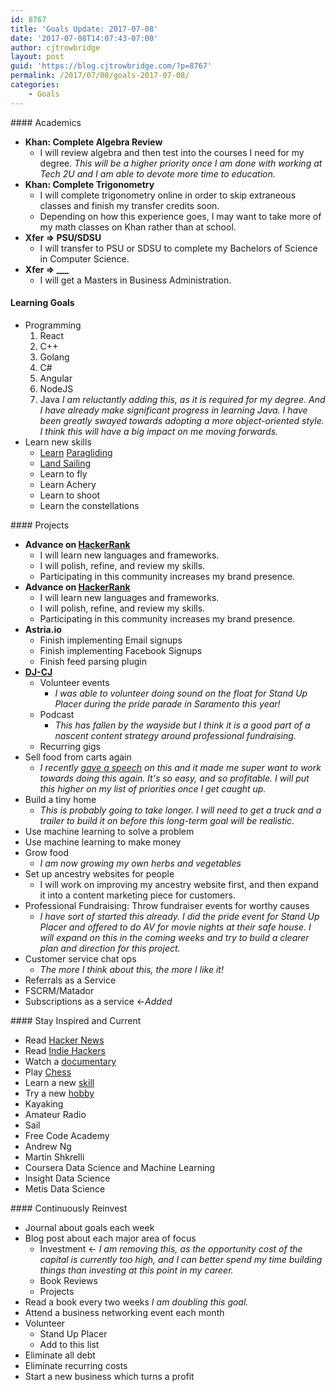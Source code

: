 ```yaml
---
id: 8767
title: 'Goals Update: 2017-07-08'
date: '2017-07-08T14:07:43-07:00'
author: cjtrowbridge
layout: post
guid: 'https://blog.cjtrowbridge.com/?p=8767'
permalink: /2017/07/08/goals-2017-07-08/
categories:
    - Goals
---
```


<div class="col-xs-12 col-md-3">#### Academics

- **Khan: Complete Algebra Review**
    - I will review algebra and then test into the courses I need for my degree. *This will be a higher priority once I am done with working at Tech 2U and I am able to devote more time to education.*
- **Khan: Complete Trigonometry**
    - I will complete trigonometry online in order to skip extraneous classes and finish my transfer credits soon.
    - Depending on how this experience goes, I may want to take more of my math classes on Khan rather than at school.
- **Xfer =&gt; PSU/SDSU**
    - I will transfer to PSU or SDSU to complete my Bachelors of Science in Computer Science.
- **Xfer =&gt; \_\_\_**
    - I will get a Masters in Business Administration.

#### Learning Goals

- Programming 
    1. React
    2. C++
    3. Golang
    4. C#
    5. Angular
    6. NodeJS
    7. Java *I am reluctantly adding this, as it is required for my degree. And I have already make significant progress in learning Java. I have been greatly swayed towards adopting a more object-oriented style. I think this will have a big impact on me moving forwards.*
- Learn new skills 
    - [Learn](http://airaddict.com/) [Paragliding](https://en.wikipedia.org/wiki/Paragliding)
    - [Land Sailing](http://www.seabreeze.com.au/forums/Land-Yacht-Sailing/Construction/Lake-Lefroy-Mini-landyacht-register/?page=1)
    - Learn to fly
    - Learn Achery
    - Learn to shoot
    - Learn the constellations

</div><div class="col-xs-12 col-md-3">#### Projects

- **Advance on [HackerRank](https://www.hackerrank.com/domains)**
    - I will learn new languages and frameworks.
    - I will polish, refine, and review my skills.
    - Participating in this community increases my brand presence.
- **Advance on [HackerRank](https://www.hackerrank.com/domains)**
    - I will learn new languages and frameworks.
    - I will polish, refine, and review my skills.
    - Participating in this community increases my brand presence.
- **Astria.io**
    - Finish implementing Email signups
    - Finish implementing Facebook Signups
    - Finish feed parsing plugin
- [**DJ-CJ**](https://dj-cj.com/)
    - Volunteer events 
        - *I was able to volunteer doing sound on the float for Stand Up Placer during the pride parade in Saramento this year!*
    - Podcast 
        - *This has fallen by the wayside but I think it is a good part of a nascent content strategy around professional fundraising.*
    - Recurring gigs
- Sell food from carts again 
    - *I recently [gave a speech](https://blog.cjtrowbridge.com/2017/06/28/my-speech-on-how-and-why-to-bootstrap-with-example-you-can-use-today-in-360/) on this and it made me super want to work towards doing this again. It's so easy, and so profitable. I will put this higher on my list of priorities once I get caught up.*
- Build a tiny home 
    - *This is probably going to take longer. I will need to get a truck and a trailer to build it on before this long-term goal will be realistic.*
- Use machine learning to solve a problem
- Use machine learning to make money
- Grow food 
    - *I am now growing my own herbs and vegetables*
- Set up ancestry websites for people 
    - I will work on improving my ancestry website first, and then expand it into a content marketing piece for customers.
- Professional Fundraising: Throw fundraiser events for worthy causes 
    - *I have sort of started this already. I did the pride event for Stand Up Placer and offered to do AV for movie nights at their safe house. I will expand on this in the coming weeks and try to build a clearer plan and direction for this project.*
- Customer service chat ops 
    - *The more I think about this, the more I like it!*
- Referrals as a Service
- FSCRM/Matador
- Subscriptions as a service &lt;-*Added*

</div><div class="col-xs-12 col-md-3">#### Stay Inspired and Current

- Read [Hacker News](https://news.ycombinator.com/)
- Read [Indie Hackers](https://www.indiehackers.com/businesses)
- Watch a [documentary](https://www.reddit.com/r/Documentaries/)
- Play [Chess](https://www.chesscademy.com/)
- Learn a new [skill](https://medium.com/marketing-and-entrepreneurship/21-best-places-to-learn-new-skills-every-day-722fdaf7530c#.peg4gey2d)
- Try a new [hobby](https://en.wikipedia.org/wiki/List_of_hobbies)
- Kayaking
- Amateur Radio
- Sail
- Free Code Academy
- Andrew Ng
- Martin Shkrelli
- Coursera Data Science and Machine Learning
- Insight Data Science
- Metis Data Science

</div><div class="col-xs-12 col-md-3">#### Continuously Reinvest

- Journal about goals each week
- Blog post about each major area of focus 
    - Investment &lt;- *I am removing this, as the opportunity cost of the capital is currently too high, and I can better spend my time building things than investing at this point in my career.*
    - Book Reviews
    - Projects
- Read a book every two weeks *I am doubling this goal.*
- Attend a business networking event each month
- Volunteer 
    - Stand Up Placer
    - Add to this list
- Eliminate all debt
- Eliminate recurring costs
- Start a new business which turns a profit

</div>
